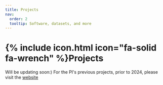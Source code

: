 ```yaml
---
title: Projects
nav:
  order: 2
  tooltip: Software, datasets, and more
---
```


# {% include icon.html icon="fa-solid fa-wrench" %}Projects

Will be updating soon:) For the PI's previous projects, prior to 2024, please visit the <a href="https://mukhe027.github.io/portfolio/">website</a>


